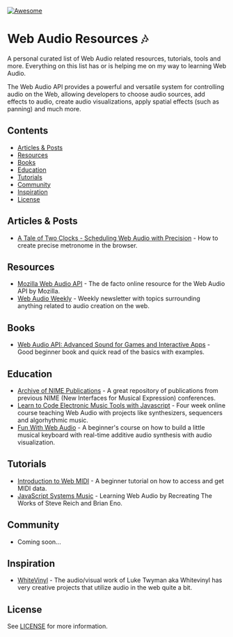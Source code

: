 [![Awesome](https://cdn.rawgit.com/sindresorhus/awesome/d7305f38d29fed78fa85652e3a63e154dd8e8829/media/badge.svg)](https://github.com/sindresorhus/awesome)

# Web Audio Resources :notes:

A personal curated list of Web Audio related resources, tutorials, tools and more. Everything on this list has or is helping me on my way to learning Web Audio. 

The Web Audio API provides a powerful and versatile system for controlling audio on the Web, allowing developers to choose audio sources, add effects to audio, create audio visualizations, apply spatial effects (such as panning)  and much more.

## Contents

- [Articles & Posts](#articles--posts)
- [Resources](#resources)
- [Books](#books)
- [Education](#education)
- [Tutorials](#tutorials)
- [Community](#community)
- [Inspiration](#inspiration)
- [License](#license)

## Articles & Posts

- [A Tale of Two Clocks - Scheduling Web Audio with Precision](https://www.html5rocks.com/en/tutorials/audio/scheduling/) - How to create precise metronome in the browser. 

## Resources 

- [Mozilla Web Audio API](https://developer.mozilla.org/en-US/docs/Web/API/Web_Audio_API) - The de facto online resource for the Web Audio API by Mozilla. 
- [Web Audio Weekly](http://www.webaudioweekly.com/) - Weekly newsletter with topics surrounding anything related to audio creation on the web.

## Books 

- [Web Audio API: Advanced Sound for Games and Interactive Apps](https://www.amazon.com/gp/product/1449332684/ref=as_li_tl?ie=UTF8&camp=1789&creative=9325&creativeASIN=1449332684&linkCode=as2&tag=jonahvsweb-20&linkId=bac8d2199c36d9d1bc2cf5d1b1facb87) - Good beginner book and quick read of the basics with examples. 

## Education

- [Archive of NIME Publications](http://www.nime.org/archives/) - A great repository of publications from previous NIME (New Interfaces for Musical Expression) conferences. 
- [Learn to Code Electronic Music Tools with Javascript](https://www.futurelearn.com/courses/electronic-music-tools) - Four week online course teaching Web Audio with projects like synthesizers, sequencers and algorhythmic music. 
- [Fun With Web Audio](https://code.tutsplus.com/courses/fun-with-web-audio) - A beginner's course on how to build a little musical keyboard with real-time additive audio synthesis with audio visualization. 

## Tutorials 

- [Introduction to Web MIDI](https://code.tutsplus.com/tutorials/introduction-to-web-midi--cms-25220) - A beginner tutorial on how to access and get MIDI data. 
- [JavaScript Systems Music](http://teropa.info/blog/2016/07/28/javascript-systems-music.html) - Learning Web Audio by Recreating The Works of Steve Reich and Brian Eno. 

## Community 

- Coming soon... 

## Inspiration 

- [WhiteVinyl](http://whitevinyldesign.com/) - The audio/visual work of Luke Twyman aka Whitevinyl has very creative projects that utilize audio in the web quite a bit. 

## License 

See [LICENSE](LICENSE.txt) for more information.